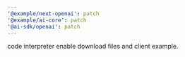 ```yaml
---
'@example/next-openai': patch
'@example/ai-core': patch
'@ai-sdk/openai': patch
---
```


code interpreter enable download files and client example.
